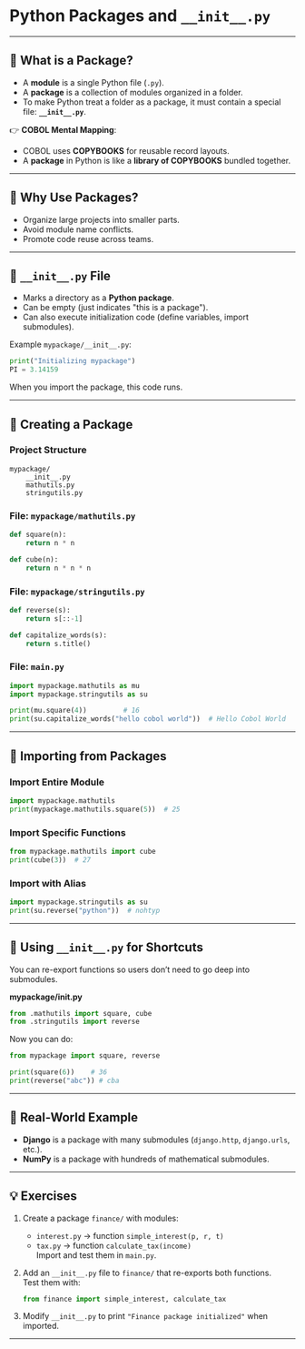 # Python Packages and `__init__.py`

---

## 🔹 What is a Package?
- A **module** is a single Python file (`.py`).  
- A **package** is a collection of modules organized in a folder.  
- To make Python treat a folder as a package, it must contain a special file: **`__init__.py`**.  

👉 **COBOL Mental Mapping**:  
- COBOL uses **COPYBOOKS** for reusable record layouts.  
- A **package** in Python is like a **library of COPYBOOKS** bundled together.

---

## 🔹 Why Use Packages?
- Organize large projects into smaller parts.  
- Avoid module name conflicts.  
- Promote code reuse across teams.  

---

## 🔹 `__init__.py` File
- Marks a directory as a **Python package**.  
- Can be empty (just indicates "this is a package").  
- Can also execute initialization code (define variables, import submodules).  

Example `mypackage/__init__.py`:
```python
print("Initializing mypackage")
PI = 3.14159
```

When you import the package, this code runs.  

---

## 🔹 Creating a Package

### Project Structure
```
mypackage/
    __init__.py
    mathutils.py
    stringutils.py
```

### File: `mypackage/mathutils.py`
```python
def square(n):
    return n * n

def cube(n):
    return n * n * n
```

### File: `mypackage/stringutils.py`
```python
def reverse(s):
    return s[::-1]

def capitalize_words(s):
    return s.title()
```

### File: `main.py`
```python
import mypackage.mathutils as mu
import mypackage.stringutils as su

print(mu.square(4))         # 16
print(su.capitalize_words("hello cobol world"))  # Hello Cobol World
```

---

## 🔹 Importing from Packages

### Import Entire Module
```python
import mypackage.mathutils
print(mypackage.mathutils.square(5))  # 25
```

### Import Specific Functions
```python
from mypackage.mathutils import cube
print(cube(3))  # 27
```

### Import with Alias
```python
import mypackage.stringutils as su
print(su.reverse("python"))  # nohtyp
```

---

## 🔹 Using `__init__.py` for Shortcuts
You can re-export functions so users don’t need to go deep into submodules.

**mypackage/__init__.py**
```python
from .mathutils import square, cube
from .stringutils import reverse
```

Now you can do:
```python
from mypackage import square, reverse

print(square(6))    # 36
print(reverse("abc")) # cba
```

---

## 🔹 Real-World Example
- **Django** is a package with many submodules (`django.http`, `django.urls`, etc.).  
- **NumPy** is a package with hundreds of mathematical submodules.  

---

## 💡 Exercises

1. Create a package `finance/` with modules:  
   - `interest.py` → function `simple_interest(p, r, t)`  
   - `tax.py` → function `calculate_tax(income)`  
   Import and test them in `main.py`.  

2. Add an `__init__.py` file to `finance/` that re-exports both functions.  
   Test them with:  
   ```python
   from finance import simple_interest, calculate_tax
   ```

3. Modify `__init__.py` to print `"Finance package initialized"` when imported.  

---
